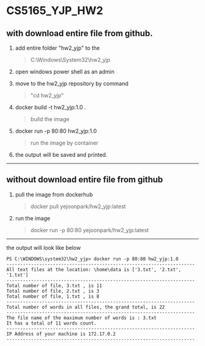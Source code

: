 # CS5165_YJP_HW2

with download entire file from github.
---------------------------------------
1. add entire folder "hw2_yjp" to the 
   > C:\Windows\System32\hw2_yjp

2. open windows power shell as an admin

3. move to the hw2_yjp repository by command
   > "cd hw2_yjp"

4. docker build -t hw2_yjp:1.0 .
   > build the image

5. docker run -p 80:80 hw2_yjp:1.0
   > run the image by container

6. the output will be saved and printed.
---------------------------------------

without download entire file from github
---------------------------------------
1. pull the image from dockerhub
   > docker pull yejoonpark/hw2_yjp:latest
2. run the image
   > docker run -p 80:80 yejoonpark/hw2_yjp:latest
---------------------------------------

the output will look like below
```
PS C:\WINDOWS\system32\hw2_yjp> docker run -p 80:80 hw2_yjp:1.0
---------------------------------------------------------------------
All text files at the location: \home\data is ['3.txt', '2.txt', '1.txt']
---------------------------------------------------------------------
Total number of file, 3.txt , is 11
Total number of file, 2.txt , is 3
Total number of file, 1.txt , is 8
---------------------------------------------------------------------
Total number of words in all files, the grand total, is 22
---------------------------------------------------------------------
The file name of the maximum number of words is : 3.txt
It has a total of 11 words count.
---------------------------------------------------------------------
IP Address of your machine is 172.17.0.2
---------------------------------------------------------------------
```

